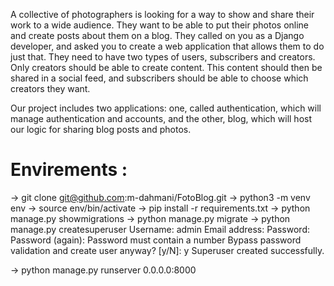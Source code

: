 A collective of photographers is looking for a way to show and share their work to a wide audience. 
They want to be able to put their photos online and create posts about them on a blog. 
They called on you as a Django developer, and asked you to create a web application that allows them to do just that. 
They need to have two types of users, subscribers and creators. Only creators should be able to create content. 
This content should then be shared in a social feed, and subscribers should be able to choose which creators they want.

Our project includes two applications: 
one, called authentication, which will manage authentication and accounts, 
and the other, blog, which will host our logic for sharing blog posts and photos.

# Envirements :
→ git clone git@github.com:m-dahmani/FotoBlog.git
→ python3 -m venv env
→ source env/bin/activate
→ pip install -r requirements.txt 
→ python manage.py showmigrations
→ python manage.py migrate
→ python manage.py createsuperuser
Username: admin
Email address: 
Password: 
Password (again): 
Password must contain a number
Bypass password validation and create user anyway? [y/N]: y
Superuser created successfully.


→ python manage.py runserver 0.0.0.0:8000